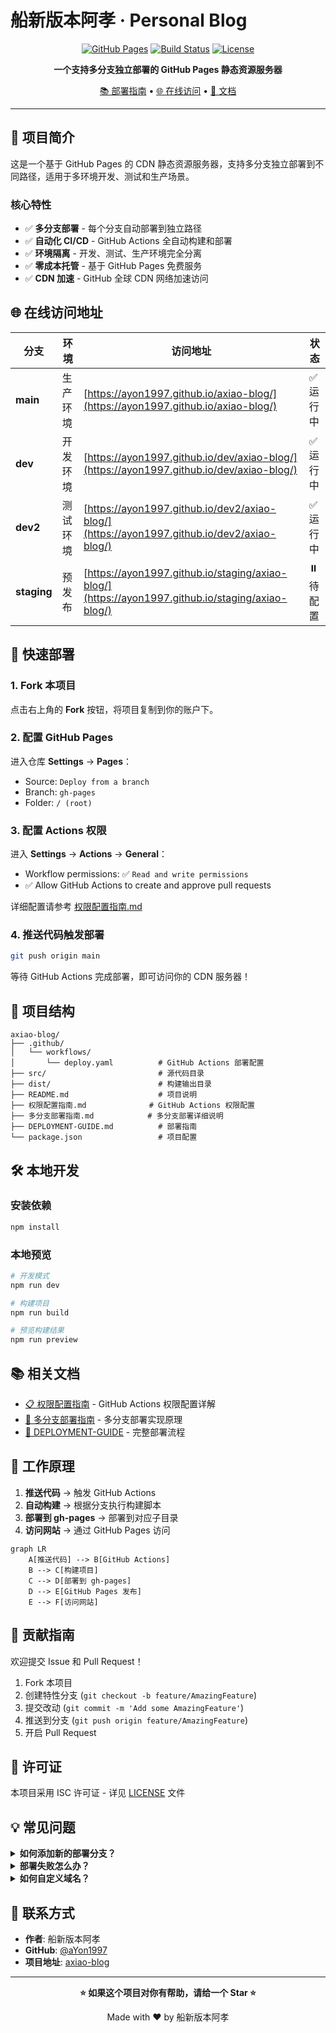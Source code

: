 # 船新版本阿孝 · Personal Blog

<div align="center">

[![GitHub Pages](https://img.shields.io/badge/GitHub%20Pages-Active-success?logo=github)](https://ayon1997.github.io/axiao-blog/)
[![Build Status](https://img.shields.io/github/actions/workflow/status/ayon1997/axiao-blog/deploy.yaml?label=Build)](https://github.com/ayon1997/axiao-blog/actions)
[![License](https://img.shields.io/badge/License-ISC-blue.svg)](LICENSE)

**一个支持多分支独立部署的 GitHub Pages 静态资源服务器**

[📚 部署指南](#-快速部署) • [🌐 在线访问](https://ayon1997.github.io/axiao-blog/) • [📖 文档](#-相关文档)

</div>

---

## 📖 项目简介

这是一个基于 GitHub Pages 的 CDN 静态资源服务器，支持多分支独立部署到不同路径，适用于多环境开发、测试和生产场景。

### 核心特性

- ✅ **多分支部署** - 每个分支自动部署到独立路径
- ✅ **自动化 CI/CD** - GitHub Actions 全自动构建和部署
- ✅ **环境隔离** - 开发、测试、生产环境完全分离
- ✅ **零成本托管** - 基于 GitHub Pages 免费服务
- ✅ **CDN 加速** - GitHub 全球 CDN 网络加速访问

## 🌐 在线访问地址

| 分支 | 环境 | 访问地址 | 状态 |
|------|------|----------|------|
| **main** | 生产环境 | [https://ayon1997.github.io/axiao-blog/](https://ayon1997.github.io/axiao-blog/) | ✅ 运行中 |
| **dev** | 开发环境 | [https://ayon1997.github.io/dev/axiao-blog/](https://ayon1997.github.io/dev/axiao-blog/) | ✅ 运行中 |
| **dev2** | 测试环境 | [https://ayon1997.github.io/dev2/axiao-blog/](https://ayon1997.github.io/dev2/axiao-blog/) | ✅ 运行中 |
| **staging** | 预发布 | [https://ayon1997.github.io/staging/axiao-blog/](https://ayon1997.github.io/staging/axiao-blog/) | ⏸️ 待配置 |

## 🚀 快速部署

### 1. Fork 本项目

点击右上角的 **Fork** 按钮，将项目复制到你的账户下。

### 2. 配置 GitHub Pages

进入仓库 **Settings** → **Pages**：
- Source: `Deploy from a branch`
- Branch: `gh-pages`
- Folder: `/ (root)`

### 3. 配置 Actions 权限

进入 **Settings** → **Actions** → **General**：
- Workflow permissions: ✅ `Read and write permissions`
- ✅ Allow GitHub Actions to create and approve pull requests

详细配置请参考 [权限配置指南.md](./权限配置指南.md)

### 4. 推送代码触发部署

```bash
git push origin main
```

等待 GitHub Actions 完成部署，即可访问你的 CDN 服务器！

## 📁 项目结构

```
axiao-blog/
├── .github/
│   └── workflows/
│       └── deploy.yaml          # GitHub Actions 部署配置
├── src/                         # 源代码目录
├── dist/                        # 构建输出目录
├── README.md                    # 项目说明
├── 权限配置指南.md              # GitHub Actions 权限配置
├── 多分支部署指南.md            # 多分支部署详细说明
├── DEPLOYMENT-GUIDE.md          # 部署指南
└── package.json                 # 项目配置
```

## 🛠️ 本地开发

### 安装依赖

```bash
npm install
```

### 本地预览

```bash
# 开发模式
npm run dev

# 构建项目
npm run build

# 预览构建结果
npm run preview
```

## 📚 相关文档

- [📋 权限配置指南](./权限配置指南.md) - GitHub Actions 权限配置详解
- [🌿 多分支部署指南](./多分支部署指南.md) - 多分支部署实现原理
- [🚀 DEPLOYMENT-GUIDE](./DEPLOYMENT-GUIDE.md) - 完整部署流程

## 🔧 工作原理

1. **推送代码** → 触发 GitHub Actions
2. **自动构建** → 根据分支执行构建脚本
3. **部署到 gh-pages** → 部署到对应子目录
4. **访问网站** → 通过 GitHub Pages 访问

```mermaid
graph LR
    A[推送代码] --> B[GitHub Actions]
    B --> C[构建项目]
    C --> D[部署到 gh-pages]
    D --> E[GitHub Pages 发布]
    E --> F[访问网站]
```

## 🤝 贡献指南

欢迎提交 Issue 和 Pull Request！

1. Fork 本项目
2. 创建特性分支 (`git checkout -b feature/AmazingFeature`)
3. 提交改动 (`git commit -m 'Add some AmazingFeature'`)
4. 推送到分支 (`git push origin feature/AmazingFeature`)
5. 开启 Pull Request

## 📝 许可证

本项目采用 ISC 许可证 - 详见 [LICENSE](LICENSE) 文件

## 💡 常见问题

<details>
<summary><b>如何添加新的部署分支？</b></summary>

参考 [多分支部署指南.md](./多分支部署指南.md) 中的"添加新分支"章节。
</details>

<details>
<summary><b>部署失败怎么办？</b></summary>

请查看 [权限配置指南.md](./权限配置指南.md) 中的故障排除部分。
</details>

<details>
<summary><b>如何自定义域名？</b></summary>

在 GitHub Pages 设置中配置自定义域名，并在项目根目录添加 `CNAME` 文件。
</details>

## 📮 联系方式

- **作者**: 船新版本阿孝
- **GitHub**: [@aYon1997](https://github.com/aYon1997)
- **项目地址**: [axiao-blog](https://github.com/aYon1997/axiao-blog)

---

<div align="center">

**⭐ 如果这个项目对你有帮助，请给一个 Star ⭐**

Made with ❤️ by 船新版本阿孝

</div>